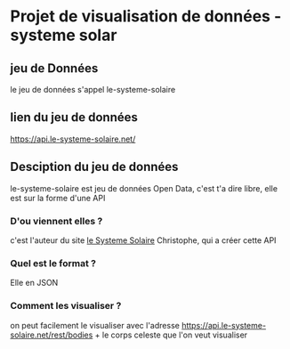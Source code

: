 # Projet de visualisation de données - systeme solar


## jeu de Données

le jeu de données s'appel le-systeme-solaire


## lien du jeu de données

 <https://api.le-systeme-solaire.net/>


## Desciption du jeu de données

le-systeme-solaire est jeu de données Open Data, c'est t'a dire libre, elle est sur la forme d'une API

### D'ou viennent elles ?

c'est l'auteur du site [le Systeme Solaire](https://www.le-systeme-solaire.net/ "le système solaire") Christophe, qui a créer cette API  

### Quel est le format ?

Elle en JSON


### Comment les visualiser ?

on peut facilement le visualiser avec l'adresse <https://api.le-systeme-solaire.net/rest/bodies> + le corps celeste que l'on veut visualiser